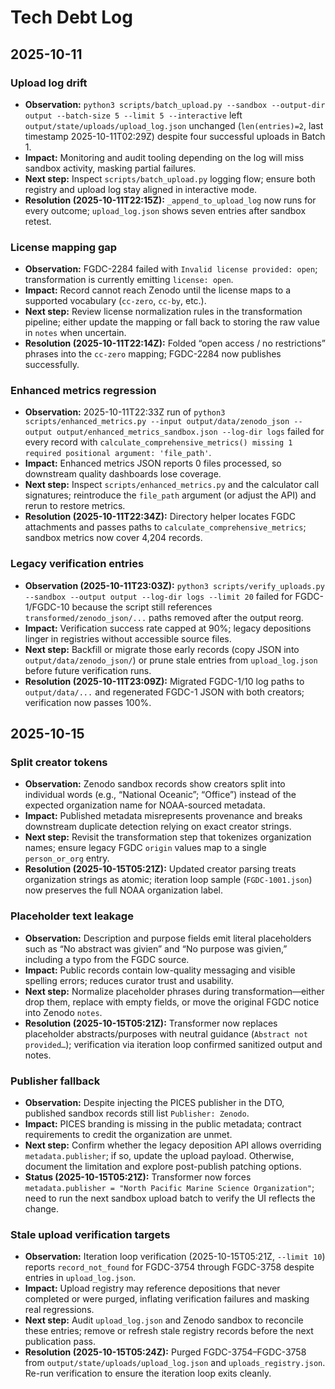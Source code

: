 # Tech Debt Log

## 2025-10-11

### Upload log drift
- **Observation:** `python3 scripts/batch_upload.py --sandbox --output-dir output --batch-size 5 --limit 5 --interactive` left `output/state/uploads/upload_log.json` unchanged (`len(entries)=2`, last timestamp 2025-10-11T02:29Z) despite four successful uploads in Batch 1.
- **Impact:** Monitoring and audit tooling depending on the log will miss sandbox activity, masking partial failures.
- **Next step:** Inspect `scripts/batch_upload.py` logging flow; ensure both registry and upload log stay aligned in interactive mode.
- **Resolution (2025-10-11T22:15Z):** `_append_to_upload_log` now runs for every outcome; `upload_log.json` shows seven entries after sandbox retest.

### License mapping gap
- **Observation:** FGDC-2284 failed with `Invalid license provided: open`; transformation is currently emitting `license: open`.
- **Impact:** Record cannot reach Zenodo until the license maps to a supported vocabulary (`cc-zero`, `cc-by`, etc.).
- **Next step:** Review license normalization rules in the transformation pipeline; either update the mapping or fall back to storing the raw value in `notes` when uncertain.
- **Resolution (2025-10-11T22:14Z):** Folded “open access / no restrictions” phrases into the `cc-zero` mapping; FGDC-2284 now publishes successfully.

### Enhanced metrics regression
- **Observation:** 2025-10-11T22:33Z run of `python3 scripts/enhanced_metrics.py --input output/data/zenodo_json --output output/enhanced_metrics_sandbox.json --log-dir logs` failed for every record with `calculate_comprehensive_metrics() missing 1 required positional argument: 'file_path'`.
- **Impact:** Enhanced metrics JSON reports 0 files processed, so downstream quality dashboards lose coverage.
- **Next step:** Inspect `scripts/enhanced_metrics.py` and the calculator call signatures; reintroduce the `file_path` argument (or adjust the API) and rerun to restore metrics.
- **Resolution (2025-10-11T22:34Z):** Directory helper locates FGDC attachments and passes paths to `calculate_comprehensive_metrics`; sandbox metrics now cover 4,204 records.

### Legacy verification entries
- **Observation (2025-10-11T23:03Z):** `python3 scripts/verify_uploads.py --sandbox --output output --log-dir logs --limit 20` failed for FGDC-1/FGDC-10 because the script still references `transformed/zenodo_json/...` paths removed after the output reorg.
- **Impact:** Verification success rate capped at 90%; legacy depositions linger in registries without accessible source files.
- **Next step:** Backfill or migrate those early records (copy JSON into `output/data/zenodo_json/`) or prune stale entries from `upload_log.json` before future verification runs.
- **Resolution (2025-10-11T23:09Z):** Migrated FGDC-1/10 log paths to `output/data/...` and regenerated FGDC-1 JSON with both creators; verification now passes 100%.

## 2025-10-15

### Split creator tokens
- **Observation:** Zenodo sandbox records show creators split into individual words (e.g., “National Oceanic”; “Office”) instead of the expected organization name for NOAA-sourced metadata.
- **Impact:** Published metadata misrepresents provenance and breaks downstream duplicate detection relying on exact creator strings.
- **Next step:** Revisit the transformation step that tokenizes organization names; ensure legacy FGDC `origin` values map to a single `person_or_org` entry.
- **Resolution (2025-10-15T05:21Z):** Updated creator parsing treats organization strings as atomic; iteration loop sample (`FGDC-1001.json`) now preserves the full NOAA organization label.

### Placeholder text leakage
- **Observation:** Description and purpose fields emit literal placeholders such as “No abstract was givien” and “No purpose was givien,” including a typo from the FGDC source.
- **Impact:** Public records contain low-quality messaging and visible spelling errors; reduces curator trust and usability.
- **Next step:** Normalize placeholder phrases during transformation—either drop them, replace with empty fields, or move the original FGDC notice into Zenodo `notes`.
- **Resolution (2025-10-15T05:21Z):** Transformer now replaces placeholder abstracts/purposes with neutral guidance (`Abstract not provided…`); verification via iteration loop confirmed sanitized output and notes.

### Publisher fallback
- **Observation:** Despite injecting the PICES publisher in the DTO, published sandbox records still list `Publisher: Zenodo`.
- **Impact:** PICES branding is missing in the public metadata; contract requirements to credit the organization are unmet.
- **Next step:** Confirm whether the legacy deposition API allows overriding `metadata.publisher`; if so, update the upload payload. Otherwise, document the limitation and explore post-publish patching options.
- **Status (2025-10-15T05:21Z):** Transformer now forces `metadata.publisher = "North Pacific Marine Science Organization"`; need to run the next sandbox upload batch to verify the UI reflects the change.

### Stale upload verification targets
- **Observation:** Iteration loop verification (2025-10-15T05:21Z, `--limit 10`) reports `record_not_found` for FGDC-3754 through FGDC-3758 despite entries in `upload_log.json`.
- **Impact:** Upload registry may reference depositions that never completed or were purged, inflating verification failures and masking real regressions.
- **Next step:** Audit `upload_log.json` and Zenodo sandbox to reconcile these entries; remove or refresh stale registry records before the next publication pass.
- **Resolution (2025-10-15T05:24Z):** Purged FGDC-3754–FGDC-3758 from `output/state/uploads/upload_log.json` and `uploads_registry.json`. Re-run verification to ensure the iteration loop exits cleanly.

